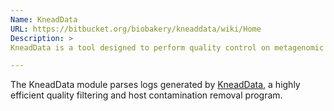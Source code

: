 ```yaml
---
Name: KneadData
URL: https://bitbucket.org/biobakery/kneaddata/wiki/Home
Description: >
KneadData is a tool designed to perform quality control on metagenomic and metatranscriptomic sequencing data, especially data from microbiome experiments. In these experiments, samples are typically taken from a host in hopes of learning something about the microbial community on the host. However, sequencing data from such experiments will often contain a high ratio of host to bacterial reads. This tool aims to perform principled in silico separation of bacterial reads from these "contaminant" reads, be they from the host, from bacterial 16S sequences, or other user-defined sources. Additionally, KneadData can be used for other filtering tasks. For example, if one is trying to clean data derived from a human sequencing experiment, KneadData can be used to separate the human and the non-human reads.

---
```


The KneadData module parses logs generated by
[KneadData](https://bitbucket.org/biobakery/kneaddata/wiki/Home/),
a highly efficient quality filtering and host contamination removal program. 
